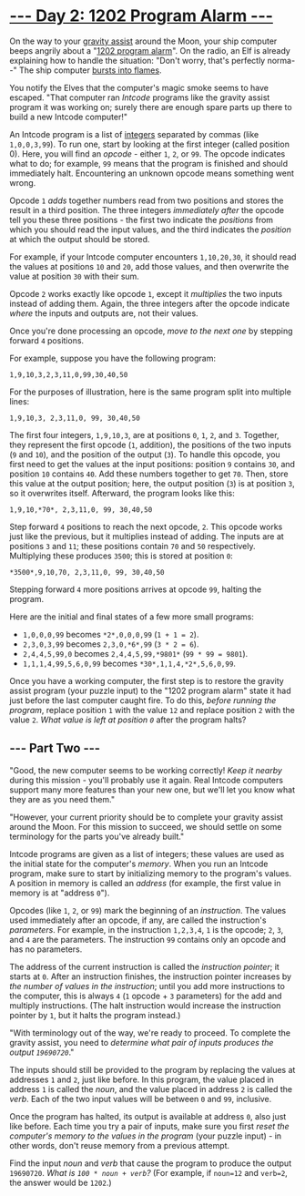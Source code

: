 # [--- Day 2: 1202 Program Alarm ---](https://adventofcode.com/2019/day/2)

On the way to your [gravity assist](https://en.wikipedia.org/wiki/Gravity_assist) around the Moon, your ship computer beeps angrily about a "[1202 program alarm](https://www.hq.nasa.gov/alsj/a11/a11.landing.html#1023832)". On the radio, an Elf is already explaining how to handle the situation: "Don't worry, that's perfectly norma--" The ship computer [bursts into flames](https://en.wikipedia.org/wiki/Halt_and_Catch_Fire).

You notify the Elves that the computer's magic smoke seems to have escaped. "That computer ran *Intcode* programs like the gravity assist program it was working on; surely there are enough spare parts up there to build a new Intcode computer!"

An Intcode program is a list of [integers](https://en.wikipedia.org/wiki/Integer) separated by commas (like ``1,0,0,3,99``). To run one, start by looking at the first integer (called position 0). Here, you will find an *opcode* - either ``1``, ``2``, or ``99``. The opcode indicates what to do; for example, ``99`` means that the program is finished and should immediately halt. Encountering an unknown opcode means something went wrong.

Opcode ``1`` *adds* together numbers read from two positions and stores the result in a third position. The three integers *immediately after* the opcode tell you these three positions - the first two indicate the *positions* from which you should read the input values, and the third indicates the *position* at which the output should be stored.

For example, if your Intcode computer encounters ``1,10,20,30``, it should read the values at positions ``10`` and ``20``, add those values, and then overwrite the value at position ``30`` with their sum.

Opcode ``2`` works exactly like opcode ``1``, except it *multiplies* the two inputs instead of adding them. Again, the three integers after the opcode indicate *where* the inputs and outputs are, not their values.

Once you're done processing an opcode, *move to the next one* by stepping forward ``4`` positions.

For example, suppose you have the following program:

``1,9,10,3,2,3,11,0,99,30,40,50``

For the purposes of illustration, here is the same program split into multiple lines:

``
1,9,10,3,
2,3,11,0,
99,
30,40,50
``

The first four integers, ``1,9,10,3``, are at positions ``0``, ``1``, ``2``, and ``3``. Together, they represent the first opcode (``1``, addition), the positions of the two inputs (``9`` and ``10``), and the position of the output (``3``). To handle this opcode, you first need to get the values at the input positions: position ``9`` contains ``30``, and position ``10`` contains ``40``. Add these numbers together to get ``70``. Then, store this value at the output position; here, the output position (``3``) is at position ``3``, so it overwrites itself. Afterward, the program looks like this:

``
1,9,10,*70*,
2,3,11,0,
99,
30,40,50
``

Step forward ``4`` positions to reach the next opcode, ``2``. This opcode works just like the previous, but it multiplies instead of adding. The inputs are at positions ``3`` and ``11``; these positions contain ``70`` and ``50`` respectively. Multiplying these produces ``3500``; this is stored at position ``0``:

``
*3500*,9,10,70,
2,3,11,0,
99,
30,40,50
``

Stepping forward ``4`` more positions arrives at opcode ``99``, halting the program.

Here are the initial and final states of a few more small programs:
- ``1,0,0,0,99`` becomes ``*2*,0,0,0,99`` (``1 + 1 = 2``).
- ``2,3,0,3,99`` becomes ``2,3,0,*6*,99`` (``3 * 2 = 6``).
- ``2,4,4,5,99,0`` becomes ``2,4,4,5,99,*9801*`` (``99 * 99 = 9801``).
- ``1,1,1,4,99,5,6,0,99`` becomes ``*30*,1,1,4,*2*,5,6,0,99``.

Once you have a working computer, the first step is to restore the gravity assist program (your puzzle input) to the "1202 program alarm" state it had just before the last computer caught fire. To do this, *before running the program*, replace position ``1`` with the value ``12`` and replace position ``2`` with the value ``2``. *What value is left at position ``0``* after the program halts?

## --- Part Two ---

"Good, the new computer seems to be working correctly! *Keep it nearby* during this mission - you'll probably use it again. Real Intcode computers support many more features than your new one, but we'll let you know what they are as you need them."

"However, your current priority should be to complete your gravity assist around the Moon. For this mission to succeed, we should settle on some terminology for the parts you've already built."

Intcode programs are given as a list of integers; these values are used as the initial state for the computer's *memory*. When you run an Intcode program, make sure to start by initializing memory to the program's values. A position in memory is called an *address* (for example, the first value in memory is at "address ``0``").

Opcodes (like ``1``, ``2``, or ``99``) mark the beginning of an *instruction*. The values used immediately after an opcode, if any, are called the instruction's *parameters*. For example, in the instruction ``1,2,3,4``, ``1`` is the opcode; ``2``, ``3``, and ``4`` are the parameters. The instruction ``99`` contains only an opcode and has no parameters.

The address of the current instruction is called the *instruction pointer*; it starts at ``0``. After an instruction finishes, the instruction pointer increases by *the number of values in the instruction*; until you add more instructions to the computer, this is always ``4`` (``1`` opcode + ``3`` parameters) for the add and multiply instructions. (The halt instruction would increase the instruction pointer by ``1``, but it halts the program instead.)

"With terminology out of the way, we're ready to proceed. To complete the gravity assist, you need to *determine what pair of inputs produces the output ``19690720``*."

The inputs should still be provided to the program by replacing the values at addresses ``1`` and ``2``, just like before. In this program, the value placed in address ``1`` is called the *noun*, and the value placed in address ``2`` is called the *verb*. Each of the two input values will be between ``0`` and ``99``, inclusive.

Once the program has halted, its output is available at address ``0``, also just like before. Each time you try a pair of inputs, make sure you first *reset the computer's memory to the values in the program* (your puzzle input) - in other words, don't reuse memory from a previous attempt.

Find the input *noun* and *verb* that cause the program to produce the output ``19690720``. *What is ``100 * noun + verb``?* (For example, if ``noun=12`` and ``verb=2``, the answer would be ``1202``.)
